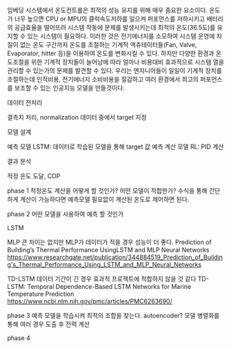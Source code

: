  임베딩 시스템에서 온도컨트롤은 최적의 성능 유지를 위해 매우 중요한 요소이다. 온도가 너무 높으면 CPU or MPU의 클럭속도저하를 일으켜 퍼포먼스를 저하시키고 배터리의 공급효율을 떨어뜨려 시스템 작동에 문제를 발생시키는데 최적의 온도(36.5도)를 유지할 수 있는 시스템이 필요하다. 이러한 것은 전기에너지를 소모하여 시스템 운영에 차질이 없는 온도 구간까지 온도를 조절하는 기계적 액츄테이터들(Fan, Valve, Evaporator, hitter 등)을 이용하여 온도를 변화시킬 수 있다. 
 하지만 다양한 환경과 온도조절을 위한 기계적 장치들이 늘어남에 따라 얼마나 비용대비 효과적으로 시스템 열을 관리할 수 있는가의 문제를 발견할 수 있다. 우리는 엔지니어들이 일일이 기계적 장치를 조절하는데 인적비용, 전기에너지 소비비용을 절감하고 여러 환경에서 최고의 퍼포먼스를 보조할 수 있는 인공지능 모델을 만들것이다. 


데이터 전처리

결측치 처리, normalization
데이터 중에서 target 지정


모델 설계

예측 모델 LSTM: 데이터로 학습된 모델을 통해 target 값 예측
계산 모델 RL: PID 계산


결과 분석

적정 온도 도달, COP



phase 1
적정온도 계산을 어떻게 할 것인가? 어떤 모델이 적합한가? 수식을 통해 간단하게 계산이 가능하다면 예측모델 필요없이 계산된 온도로 제어하면 된다.


phase 2
어떤 모델을 사용하여 예측 할 것인가

LSTM


MLP
큰 차이는 없지만 MLP가 데이터가 적을 경우 성능이 더 좋다.
Prediction of Building’s Thermal Performance UsingLSTM and MLP Neural Networks
https://www.researchgate.net/publication/344884519_Prediction_of_Building's_Thermal_Performance_Using_LSTM_and_MLP_Neural_Networks


TD-LSTM 
데이터 기간이 긴 경우 효과적 프로젝트에 적합하지 않을 것 같다
TD-LSTM: Temporal Dependence-Based LSTM Networks for Marine Temperature Prediction
https://www.ncbi.nlm.nih.gov/pmc/articles/PMC6263690/


phase 3
예측 모델을 학습시켜 최적의 조합을 찾는다. autoencoder? 모델 병렬화를 통해 여러 경우 도출 후 전력 계산


phase 4
